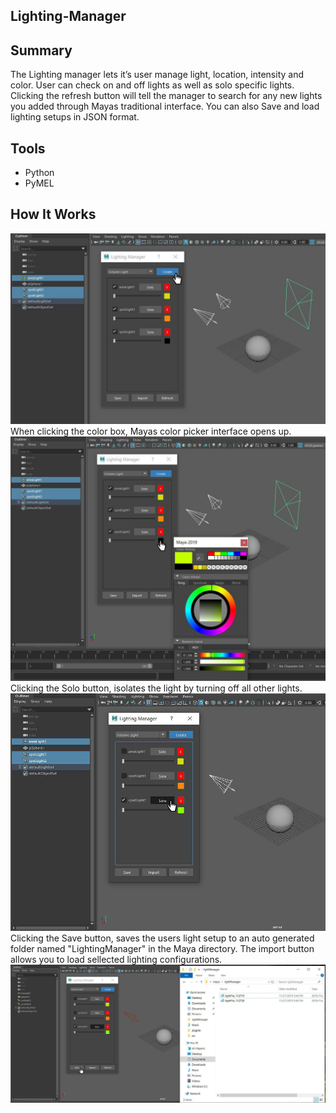 ## Lighting-Manager
## Summary
The Lighting manager lets it’s user manage light, location, intensity and color. User can check on and off lights as well as solo specific lights. Clicking the refresh button will tell the manager to search for any new lights you added through Mayas traditional interface. You can also Save and load lighting setups in JSON format.
## Tools
 - Python 
 - PyMEL
## How It Works
![](pics/1.jpg)
When clicking the color box, Mayas color picker interface opens up.
![](pics/2.jpg)
Clicking the Solo button, isolates the light by turning off all other lights.
![](pics/3.jpg)
Clicking the Save button, saves the users light setup to an auto generated folder named "LightingManager" in the Maya directory. 
The import button allows you to load sellected lighting configurations. 
![](pics/4.jpg)
